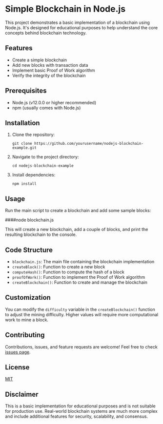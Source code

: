 # Simple Blockchain in Node.js

This project demonstrates a basic implementation of a blockchain using Node.js. It's designed for educational purposes to help understand the core concepts behind blockchain technology.

## Features

- Create a simple blockchain
- Add new blocks with transaction data
- Implement basic Proof of Work algorithm
- Verify the integrity of the blockchain

## Prerequisites

- Node.js (v12.0.0 or higher recommended)
- npm (usually comes with Node.js)

## Installation

1. Clone the repository:
   ```
   git clone https://github.com/yourusername/nodejs-blockchain-example.git
   ```

2. Navigate to the project directory:
   ```
   cd nodejs-blockchain-example
   ```

3. Install dependencies:
   ```
   npm install
   ```

## Usage

Run the main script to create a blockchain and add some sample blocks:




####node blockchain.js


This will create a new blockchain, add a couple of blocks, and print the resulting blockchain to the console.

## Code Structure

- `blockchain.js`: The main file containing the blockchain implementation
- `createBlock()`: Function to create a new block
- `computeHash()`: Function to compute the hash of a block
- `proofOfWork()`: Function to implement the Proof of Work algorithm
- `createBlockchain()`: Function to create and manage the blockchain

## Customization

You can modify the `difficulty` variable in the `createBlockchain()` function to adjust the mining difficulty. Higher values will require more computational work to mine a block.

## Contributing

Contributions, issues, and feature requests are welcome! Feel free to check [issues page](https://github.com/yourusername/nodejs-blockchain-example/issues).

## License

[MIT](https://choosealicense.com/licenses/mit/)

## Disclaimer

This is a basic implementation for educational purposes and is not suitable for production use. Real-world blockchain systems are much more complex and include additional features for security, scalability, and consensus.
